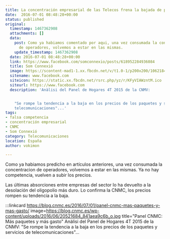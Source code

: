 ```yaml
---
title: La concentración empresarial de las Telecos frena la bajada de precios
date:  2016-07-01 08:48:28+00:00
status: published
original:
  timestamp: 1467362908
  attachments: []
  data:
    post: Como ya habiamos comentado por aqui, una vez consumada la concentracion
      de operadores, volvemos a estar en las mismas.
    update_timestamp: 1467362908
  date: 2016-07-01 08:48:28+00:00
  link: https://www.facebook.com/somconnexio/posts/618952284936084
  title: Som Connexió
  image: https://scontent-mad1-1.xx.fbcdn.net/v/t1.0-1/p200x200/106218498_1626176967546939_9153508229483109504_n.jpg?_nc_cat=107&_nc_sid=dbb9e7&_nc_ohc=V-waARscdMQAX_eHp_L&_nc_ht=scontent-mad1-1.xx&_nc_tp=6&oh=09d8c7cdb8948fce21a478b86dea64ec&oe=5F564C5D
  sitename: www.facebook.com
  siteicon: https://static.xx.fbcdn.net/rsrc.php/yz/r/KFyVIAWzntM.ico
  siteurl: https://www.facebook.com
  description: 'Anàlisi del Panel de Hogares 4T 2015 de la CNMV:


    "Se rompe la tendencia a la baja en los precios de los paquetes y servicios de
    telecomunicaciones"...'
tags:
- falsa competencia
- concentración empresarial
- CNMC
- Som Connexió
category: Telecomunicaciones
location: España
author: vokimon

---
```

Como ya habiamos predicho en artículos anteriores,
una vez consumada la concentracion de operadores,
volvemos a estar en las mismas.
Ya no hay competencia, vuelven a subir los precios.

Las últimas absorciones entre empresas del sector
lo ha devuelto a la desolación del oligopolio más duro.
Lo confirma la CNMC, los precios rompen su tendencia a la baja.

:::linkcard https://blog.cnmc.es/2016/07/01/panel-cnmc-mas-paquetes-y-mas-gasto/ image=https://blog.cnmc.es/wp-content/uploads/2016/06/20521684_841aea9c6b_o.jpg title="Panel CNMC: Más paquetes y más gasto"
    Anàlisi del Panel de Hogares 4T 2015 de la CNMV:
	"Se rompe la tendencia a la baja en los precios de los paquetes
	y servicios de telecomunicaciones"...

